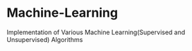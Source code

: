 # Machine-Learning
Implementation of Various Machine Learning(Supervised and Unsupervised) Algorithms

